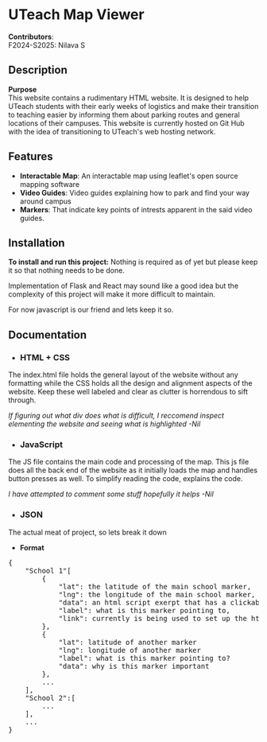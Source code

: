 # UTeach Map Viewer

**Contributors**:  
F2024-S2025: Nilava S  

## Description  
**Purpose**  
This website contains a rudimentary HTML website. It is designed to help UTeach students with their early weeks of logistics and make their transition to teaching easier by informing them about parking routes and general locations of their campuses. This website is currently hosted on Git Hub with the idea of transitioning to UTeach's web hosting network.
## Features

- **Interactable Map**: An interactable map using leaflet's open source mapping software
- **Video Guides**: Video guides explaining how to park and find your way around campus
- **Markers**: That indicate key points of intrests apparent in the said video guides.

## Installation

**To install and run this project:** Nothing is required as of yet but please keep it so that nothing needs to be done.  

Implementation of Flask and React may sound like a good idea but the complexity of this project will make it more difficult to maintain.

For now javascript is our friend and lets keep it so.

## Documentation

- ### HTML + CSS
The index.html file holds the general layout of the website without any formatting while the CSS holds all the design and alignment aspects of the website. Keep these well labeled and clear as clutter is horrendous to sift through.  

_If figuring out what div does what is difficult, I reccomend inspect elementing the website and seeing what is highlighted -Nil_

- ### JavaScript
The JS file contains the main code and processing of the map. This js file does all the back end of the website as it initially loads the map and handles button presses as well. To simplify reading the code, explains the code.  

_I have attempted to comment some stuff hopefully it helps -Nil_

- ### JSON
The actual meat of project, so lets break it down  
- **Format**  
<pre>
{
    "School 1"[
        {
            "lat": the latitude of the main school marker,
            "lng": the longitude of the main school marker,
            "data": an html script exerpt that has a clickable link of the address linking to google maps.,
            "label": what is this marker pointing to,
            "link": currently is being used to set up the html for the video guide
        },
        {
            "lat": latitude of another marker
            "lng": longitude of another marker
            "label": what is this marker pointing to?
            "data": why is this marker important
        },
        ...
    ],
    "School 2":[
        ...
    ],
    ...
}
</pre>
